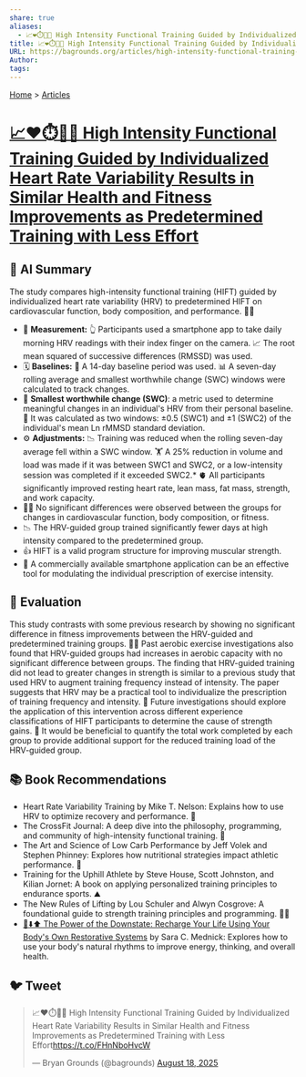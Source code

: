 ```yaml
---
share: true
aliases:
  - 📈❤️⏱️💪🧘 High Intensity Functional Training Guided by Individualized Heart Rate Variability Results in Similar Health and Fitness Improvements as Predetermined Training with Less Effort
title: 📈❤️⏱️💪🧘 High Intensity Functional Training Guided by Individualized Heart Rate Variability Results in Similar Health and Fitness Improvements as Predetermined Training with Less Effort
URL: https://bagrounds.org/articles/high-intensity-functional-training-guided-by-individualized-heart-rate-variability-results-in-similar-health-and-fitness-improvements-as-predetermined-training-with-less-effort
Author: 
tags: 
---
```

[Home](../index.md) > [Articles](./index.md)  
# [📈❤️⏱️💪🧘 High Intensity Functional Training Guided by Individualized Heart Rate Variability Results in Similar Health and Fitness Improvements as Predetermined Training with Less Effort](https://pmc.ncbi.nlm.nih.gov/articles/PMC8705715)  
  
## 🤖 AI Summary  
The study compares high-intensity functional training (HIFT) guided by individualized heart rate variability (HRV) to predetermined HIFT on cardiovascular function, body composition, and performance. 🏃‍♀️  
  
* 📱 **Measurement:** 👆 Participants used a smartphone app to take daily morning HRV readings with their index finger on the camera. 📈 The root mean squared of successive differences (RMSSD) was used.  
* 🗓️ **Baselines:** 🤸 A 14-day baseline period was used. 📊 A seven-day rolling average and smallest worthwhile change (SWC) windows were calculated to track changes.  
* 🔬 **Smallest worthwhile change (SWC)**: a metric used to determine meaningful changes in an individual's HRV from their personal baseline. 📏 It was calculated as two windows: ±0.5 (SWC1) and ±1 (SWC2) of the individual's mean Ln rMMSD standard deviation.  
* ⚙️ **Adjustments:** 📉 Training was reduced when the rolling seven-day average fell within a SWC window. 🏋️ A 25% reduction in volume and load was made if it was between SWC1 and SWC2, or a low-intensity session was completed if it exceeded SWC2.* 🫀 All participants significantly improved resting heart rate, lean mass, fat mass, strength, and work capacity.  
* 🏋️‍♀️ No significant differences were observed between the groups for changes in cardiovascular function, body composition, or fitness.  
* 📉 The HRV-guided group trained significantly fewer days at high intensity compared to the predetermined group.  
* 👍 HIFT is a valid program structure for improving muscular strength.  
* 📱 A commercially available smartphone application can be an effective tool for modulating the individual prescription of exercise intensity.  
  
## 🤔 Evaluation  
This study contrasts with some previous research by showing no significant difference in fitness improvements between the HRV-guided and predetermined training groups. 🤸‍♂️ Past aerobic exercise investigations also found that HRV-guided groups had increases in aerobic capacity with no significant difference between groups. The finding that HRV-guided training did not lead to greater changes in strength is similar to a previous study that used HRV to augment training frequency instead of intensity. The paper suggests that HRV may be a practical tool to individualize the prescription of training frequency and intensity. 🧠 Future investigations should explore the application of this intervention across different experience classifications of HIFT participants to determine the cause of strength gains. 🧐 It would be beneficial to quantify the total work completed by each group to provide additional support for the reduced training load of the HRV-guided group.  
  
## 📚 Book Recommendations  
* Heart Rate Variability Training by Mike T. Nelson: Explains how to use HRV to optimize recovery and performance. 📖  
* The CrossFit Journal: A deep dive into the philosophy, programming, and community of high-intensity functional training. 💪  
* The Art and Science of Low Carb Performance by Jeff Volek and Stephen Phinney: Explores how nutritional strategies impact athletic performance. 🍎  
* Training for the Uphill Athlete by Steve House, Scott Johnston, and Kilian Jornet: A book on applying personalized training principles to endurance sports. ⛰️  
* The New Rules of Lifting by Lou Schuler and Alwyn Cosgrove: A foundational guide to strength training principles and programming. 🏋️‍♂️  
* [🔋⬇️⬆️ The Power of the Downstate: Recharge Your Life Using Your Body's Own Restorative Systems](../books/the-power-of-the-downstate-recharge-your-life-using-your-bodys-own-restorative-systems.md) by Sara C. Mednick: Explores how to use your body's natural rhythms to improve energy, thinking, and overall health.  
  
## 🐦 Tweet  
<blockquote class="twitter-tweet" data-theme="dark"><p lang="en" dir="ltr">📈❤️⏱️💪🧘 High Intensity Functional Training Guided by Individualized Heart Rate Variability Results in Similar Health and Fitness Improvements as Predetermined Training with Less Effort<a href="https://t.co/FHnNboHvcW">https://t.co/FHnNboHvcW</a></p>&mdash; Bryan Grounds (@bagrounds) <a href="https://twitter.com/bagrounds/status/1957548869681836284?ref_src=twsrc%5Etfw">August 18, 2025</a></blockquote> <script async src="https://platform.twitter.com/widgets.js" charset="utf-8"></script>